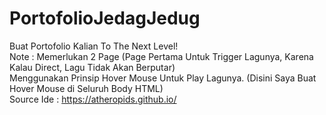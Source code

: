 # PortofolioJedagJedug
Buat Portofolio Kalian To The Next Level!
<br> Note : Memerlukan 2 Page (Page Pertama Untuk Trigger Lagunya, Karena Kalau Direct, Lagu Tidak Akan Berputar)
<br> Menggunakan Prinsip Hover Mouse Untuk Play Lagunya. (Disini Saya Buat Hover Mouse di Seluruh Body HTML)
<br> Source Ide : https://atheropids.github.io/
